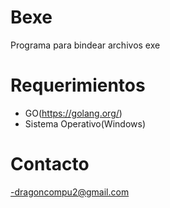 # Bexe
Programa para bindear archivos exe
# Requerimientos
- GO(https://golang.org/)
- Sistema Operativo(Windows)
# Contacto
-dragoncompu2@gmail.com
